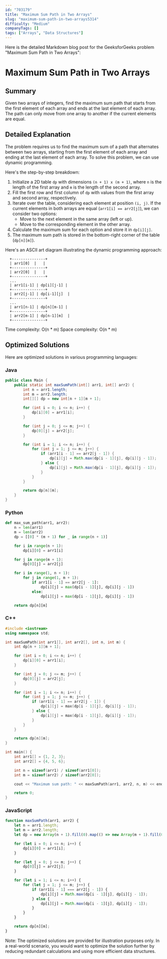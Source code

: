 ```yaml
---
id: "703179"
title: "Maximum Sum Path in Two Arrays"
slug: "maximum-sum-path-in-two-arrays5314"
difficulty: "Medium"
companyTags: []
tags: ["Arrays", "Data Structures"]
---
```


Here is the detailed Markdown blog post for the GeeksforGeeks problem "Maximum Sum Path in Two Arrays":

**Maximum Sum Path in Two Arrays**
=============================

## Summary
Given two arrays of integers, find the maximum sum path that starts from the first element of each array and ends at the last element of each array. The path can only move from one array to another if the current elements are equal.

## Detailed Explanation
The problem requires us to find the maximum sum of a path that alternates between two arrays, starting from the first element of each array and ending at the last element of each array. To solve this problem, we can use dynamic programming.

Here's the step-by-step breakdown:

1. Initialize a 2D table `dp` with dimensions `(n + 1) x (m + 1)`, where `n` is the length of the first array and `m` is the length of the second array.
2. Fill the first row and first column of `dp` with values from the first array and second array, respectively.
3. Iterate over the table, considering each element at position `(i, j)`. If the current elements in both arrays are equal (`arr1[i] == arr2[j]`), we can consider two options:
	* Move to the next element in the same array (left or up).
	* Move to the corresponding element in the other array.
4. Calculate the maximum sum for each option and store it in `dp[i][j]`.
5. The maximum sum path is stored in the bottom-right corner of the table (`dp[n][m]`).

Here's an ASCII art diagram illustrating the dynamic programming approach:
```
  +---------------+
  | arr1[0]  |   |
  +---------------+
  | arr2[0]  |   |
  +---------------+
  ...
  | arr1[i-1] | dp[i][j-1] |
  +---------------+
  | arr2[j-1] | dp[i-1][j]  |
  +---------------+
  ...
  | arr1[n-1] | dp[n][m-1] |
  +---------------+
  | arr2[m-1] | dp[n-1][m]  |
  +---------------+
```
Time complexity: O(n \* m)
Space complexity: O(n \* m)

## Optimized Solutions
Here are optimized solutions in various programming languages:

### Java
```java
public class Main {
    public static int maxSumPath(int[] arr1, int[] arr2) {
        int n = arr1.length;
        int m = arr2.length;
        int[][] dp = new int[n + 1][m + 1];

        for (int i = 0; i <= n; i++) {
            dp[i][0] = arr1[i];
        }

        for (int j = 0; j <= m; j++) {
            dp[0][j] = arr2[j];
        }

        for (int i = 1; i <= n; i++) {
            for (int j = 1; j <= m; j++) {
                if (arr1[i - 1] == arr2[j - 1]) {
                    dp[i][j] = Math.max(dp[i - 1][j], dp[i][j - 1]);
                } else {
                    dp[i][j] = Math.max(dp[i - 1][j], dp[i][j - 1]);
                }
            }
        }

        return dp[n][m];
    }
}
```

### Python
```python
def max_sum_path(arr1, arr2):
    n = len(arr1)
    m = len(arr2)
    dp = [[0] * (m + 1) for _ in range(n + 1)]

    for i in range(n + 1):
        dp[i][0] = arr1[i]

    for j in range(m + 1):
        dp[0][j] = arr2[j]

    for i in range(1, n + 1):
        for j in range(1, m + 1):
            if arr1[i - 1] == arr2[j - 1]:
                dp[i][j] = max(dp[i - 1][j], dp[i][j - 1])
            else:
                dp[i][j] = max(dp[i - 1][j], dp[i][j - 1])

    return dp[n][m]
```

### C++
```cpp
#include <iostream>
using namespace std;

int maxSumPath(int arr1[], int arr2[], int n, int m) {
    int dp[n + 1][m + 1];

    for (int i = 0; i <= n; i++) {
        dp[i][0] = arr1[i];
    }

    for (int j = 0; j <= m; j++) {
        dp[0][j] = arr2[j];
    }

    for (int i = 1; i <= n; i++) {
        for (int j = 1; j <= m; j++) {
            if (arr1[i - 1] == arr2[j - 1]) {
                dp[i][j] = max(dp[i - 1][j], dp[i][j - 1]);
            } else {
                dp[i][j] = max(dp[i - 1][j], dp[i][j - 1]);
            }
        }
    }

    return dp[n][m];
}

int main() {
    int arr1[] = {1, 2, 3};
    int arr2[] = {4, 5, 6};

    int n = sizeof(arr1) / sizeof(arr1[0]);
    int m = sizeof(arr2) / sizeof(arr2[0]);

    cout << "Maximum sum path: " << maxSumPath(arr1, arr2, n, m) << endl;

    return 0;
}
```

### JavaScript
```javascript
function maxSumPath(arr1, arr2) {
    let n = arr1.length;
    let m = arr2.length;
    let dp = new Array(n + 1).fill(0).map(() => new Array(m + 1).fill(0));

    for (let i = 0; i <= n; i++) {
        dp[i][0] = arr1[i];
    }

    for (let j = 0; j <= m; j++) {
        dp[0][j] = arr2[j];
    }

    for (let i = 1; i <= n; i++) {
        for (let j = 1; j <= m; j++) {
            if (arr1[i - 1] === arr2[j - 1]) {
                dp[i][j] = Math.max(dp[i - 1][j], dp[i][j - 1]);
            } else {
                dp[i][j] = Math.max(dp[i - 1][j], dp[i][j - 1]);
            }
        }
    }

    return dp[n][m];
}
```
Note: The optimized solutions are provided for illustration purposes only. In a real-world scenario, you would want to optimize the solution further by reducing redundant calculations and using more efficient data structures.